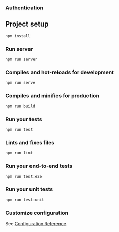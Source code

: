<h3>Authentication</h3>

## Project setup

```
npm install
```

### Run server

```
npm run server
```

### Compiles and hot-reloads for development

```
npm run serve
```

### Compiles and minifies for production

```
npm run build
```

### Run your tests

```
npm run test
```

### Lints and fixes files

```
npm run lint
```

### Run your end-to-end tests

```
npm run test:e2e
```

### Run your unit tests

```
npm run test:unit
```

### Customize configuration

See [Configuration Reference](https://cli.vuejs.org/config/).
